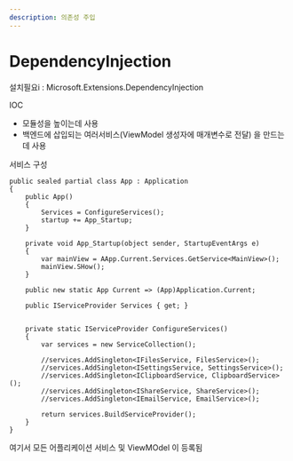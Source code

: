 ```yaml
---
description: 의존성 주입
---
```


# DependencyInjection



설치필요i    : Microsoft.Extensions.DependencyInjection



IOC

* 모듈성을 높이는데 사용
* 백엔드에 삽입되는 여러서비스(ViewModel 생성자에 매개변수로 전달) 을 만드는데 사용



서비스 구성

```
public sealed partial class App : Application
{
    public App()
    {
        Services = ConfigureServices();
        startup += App_Startup;
    }
    
    private void App_Startup(object sender, StartupEventArgs e)
    {
        var mainView = AApp.Current.Services.GetService<MainView>();
        mainView.SHow();
    }
    
    public new static App Current => (App)Application.Current;

    public IServiceProvider Services { get; }


    private static IServiceProvider ConfigureServices()
    {
        var services = new ServiceCollection();

        //services.AddSingleton<IFilesService, FilesService>();
        //services.AddSingleton<ISettingsService, SettingsService>();
        //services.AddSingleton<IClipboardService, ClipboardService>();
        //services.AddSingleton<IShareService, ShareService>();
        //services.AddSingleton<IEmailService, EmailService>();

        return services.BuildServiceProvider();
    }
}
```



여기서 모든 어플리케이션 서비스 및 ViewMOdel 이 등록됨





